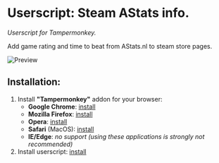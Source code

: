 # Userscript: Steam AStats info.
*Userscript for Tampermonkey.*

Add game rating and time to beat from AStats.nl to steam store pages.

![Preview](https://raw.github.com/Xeloses/steam-astats-info/master/preview.jpg) 

## Installation:
1. Install **"Tampermonkey"** addon for your browser:
    * **Google Chrome**: [install](https://chrome.google.com/webstore/detail/tampermonkey/dhdgffkkebhmkfjojejmpbldmpobfkfo)
    * **Mozilla Firefox**: [install](https://addons.mozilla.org/ru/firefox/addon/tampermonkey/)
    * **Opera**: [install](https://addons.opera.com/en/extensions/details/tampermonkey-beta/)
    * **Safari** (MacOS): [install](https://apps.apple.com/us/app/tampermonkey/id1482490089)
    * **IE/Edge**: *no support (using these applications is strongly not recommended)*
2. Install userscript: [install](https://raw.githubusercontent.com/Xeloses/steam-astats-info/master/steam-astats-info.user.js)
